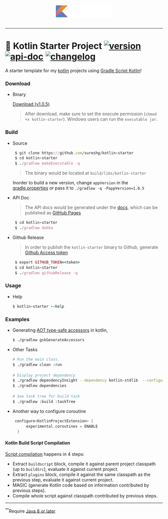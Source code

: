 <div align="center">
  <img src="docs/kotlin-logo.png"><br><br>
</div>

-----------------

# :rocket: Kotlin Starter Project [![version][version-svg]][download] [![api-doc][doc-svg]][apidoc-url] [![changelog][cl-svg]][cl-url]

  A starter template for my [kotlin][kotlin] projects using [Gradle Script Kotlin][gsk]!

### Download

* Binary

   [Download (v1.0.5)][download]

   > After download, make sure to set the execute permission (`chmod +x kotlin-starter`). Windows users can run the `executable jar`.

### Build

* Source

    ```ruby
     $ git clone https://github.com/sureshg/kotlin-starter
     $ cd kotlin-starter
     $ ./gradlew makeExecutable -q
    ```
    > The binary would be located at `build/libs/kotlin-starter`
    
    Inorder to build a new version, change `appVersion` in the [gradle.properties](gradle.properties) or pass it to `./gradlew -q -PappVersion=1.0.5`

* API Doc

    > The API docs would be generated under the [docs](docs), which can be published as [GitHub Pages][github-pages]
    
    ```ruby
     $ cd kotlin-starter
     $ ./gradlew dokka
    ```
    
* Github Release

    > In order to publish the `kotlin-starter` binary to Github, generate [Github Access token][github-token] 
    
    ```ruby
     $ export GITHUB_TOKEN=<token>
     $ cd kotlin-starter
     $ ./gradlew githubRelease -q
    ```
    
### Usage

* Help

    ```ruby
    $ kotlin-starter --help
    ```

### Examples

* Generating [AOT type-safe accessors][gsk-aot-doc] in kotlin, 

    ```bash
    $ ./gradlew gskGenerateAccessors
    ```

* Other Tasks

    ```bash
    # Run the main class.
    $ ./gradlew clean :run
    
    # Display project dependency
    $ ./gradlew dependencyInsight --dependency kotlin-stdlib  --configuration compile
    $ ./gradlew dependencies
    
    # See task tree for build task
    $ ./gradlew :build :taskTree
    ```
    
* Another way to configure coroutine

    ```kotlin
     configure<KotlinProjectExtension> {
          experimental.coroutines = ENABLE
      }
    ```



#### Kotlin Build Script Compilation 

[Script compilation][kotlin-slack-thread] happens in 4 steps:

 - Extract `buildscript` block, compile it against parent project 
   classpath (up to `buildSrc`), evaluate it against current project.
 - Extract `plugins` block,  compile it against the same classpath as 
   the previous step, evaluate it against current project.
 - MAGIC (generate Kotlin code based on information contributed by previous steps).
 - Compile whole script against classpath contributed by previous steps.

----------
<sup>**</sup>Require [Java 8 or later][java-download]

[kotlin]: https://kotlinlang.org/
[gsk]: https://github.com/gradle/gradle-script-kotlin
[version-svg]: https://img.shields.io/badge/kotlinstarter-1.0.5-green.svg?style=flat-square
[doc-svg]: https://img.shields.io/badge/apidoc-1.0.5-ff69b4.svg?style=flat-square
[cl-svg]: https://img.shields.io/badge/changelog-1.0.5-blue.svg?style=flat-square
[cl-url]: https://github.com/sureshg/kotlin-starter/blob/master/CHANGELOG.md
[apidoc-url]: https://sureshg.github.io/kotlin-starter/
[download]: https://github.com/sureshg/kotlin-starter/releases/download/1.0.5/kotlin-starter
[github-token]: https://github.com/settings/tokens
[java-download]: http://www.oracle.com/technetwork/java/javase/downloads/index.html
[kotlin-slack-thread]: https://kotlinlang.slack.com/archives/gradle/p1488489798002208
[maven-google-mirror]: https://maven-central.storage.googleapis.com
[gsk-aot-doc]: https://github.com/gradle/gradle-script-kotlin/releases/tag/v0.8.0
[github-pages]: https://pages.github.com/
[github-pages-pub]: https://help.github.com/articles/configuring-a-publishing-source-for-github-pages/



